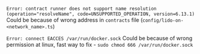 `Error: contract runner does not support name resolution (operation="resolveName", code=UNSUPPORTED_OPERATION, version=6.13.1)`
Could be because of wrong address in `contracts` file (`config/lido-on-<network_name>.ts`)

`Error: connect EACCES /var/run/docker.sock`
Could be because of wrong permission at linux, fast way to fix - `sudo chmod 666 /var/run/docker.sock`
